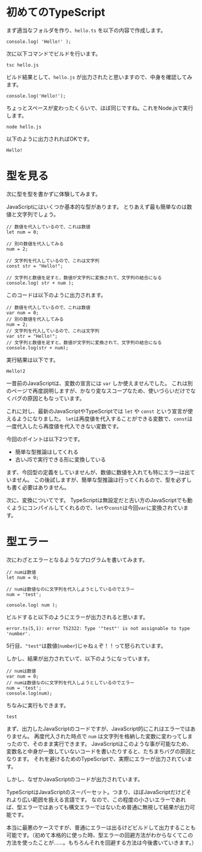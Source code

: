 # 初めてのTypeScript

まず適当なフォルダを作り、`hello.ts` を以下の内容で作成します。

```
console.log( 'Hello!' );
```

次に以下コマンドでビルドを行います。

```
tsc hello.js
```

ビルド結果として、`hello.js` が出力されたと思いますので、中身を確認してみます。

```
console.log('Hello!');
```

ちょっとスペースが変わったくらいで、ほぼ同じですね。これをNode.jsで実行します。

```
node hello.js
```

以下のように出力されればOKです。

```
Hello!
```

# 型を見る

次に型を型を書かずに体験してみます。

JavaScriptにはいくつか基本的な型があります。
とりあえず最も簡単なのは数値と文字列でしょう。

```
// 数値を代入しているので、これは数値
let num = 0;

// 別の数値を代入してみる
num = 2;

// 文字列を代入しているので、これは文字列
const str = "Hello!";

// 文字列と数値を足すと、数値が文字列に変換されて、文字列の結合になる
console.log( str + num );
```

このコードは以下のように出力されます。

```
// 数値を代入しているので、これは数値
var num = 0;
// 別の数値を代入してみる
num = 2;
// 文字列を代入しているので、これは文字列
var str = "Hello!";
// 文字列と数値を足すと、数値が文字列に変換されて、文字列の結合になる
console.log(str + num);
```

実行結果は以下です。

```
Hello!2
```

一昔前のJavaScriptは、変数の宣言には `var` しか使えませんでした。
これは別のページで再度説明しますが、かなり変なスコープなため、使いづらいだけでなくバグの原因ともなっています。

これに対し、最新のJavaScriptやTypeScriptでは `let` や `const` という宣言が使えるようになりました。
`let`は再度値を代入することができる変数で、`const`は一度代入したら再度値を代入できない変数です。

今回のポイントは以下2つです。

* 簡単な型推論はしてくれる
* 古いJSで実行できる形に変換している

まず、今回型の定義をしていませんが、数値に数値を入れても特にエラーは出ていません。
この後試しますが、簡単な型推論は行ってくれるので、型を必ずしも書く必要はありません。

次に、変換についてです。
TypeScriptは無設定だと古い方のJavaScriptでも動くようにコンパイルしてくれるので、`let`や`const`は今回`var`に変換されています。

# 型エラー

次にわざとエラーとなるようなプログラムを書いてみます。

```
// numは数値
let num = 0;

// numは数値なのに文字列を代入しようとしているのでエラー
num = 'test';

console.log( num );
```

ビルドすると以下のようにエラーが出力されると思います。

```
error.ts(5,1): error TS2322: Type '"test"' is not assignable to type 'number'.
```

5行目、`"test"`は数値(`number`)じゃねぇぞ！！って怒られています。

しかし、結果が出力されていて、以下のようになっています。

```
// numは数値
var num = 0;
// numは数値なのに文字列を代入しようとしているのでエラー
num = 'test';
console.log(num);
```

ちなみに実行もできます。

```
test
```

まず、出力したJavaScriptのコードですが、JavaScript的にこれはエラーではありません。
再度代入された時点で `num` は文字列を格納した変数に変わってしまったので、そのまま実行できます。
JavaScriptはこのような事が可能なため、変数名と中身が一致していないコードを書いたりすると、たちまちバグの原因となります。
それを避けるためのTypeScriptで、実際にエラーが出力されています。

しかし、なぜかJavaScriptのコードが出力されています。

TypeScriptはJavaScriptのスーパーセット。つまり、ほぼJavaScriptだけどそれより広い範囲を扱える言語です。
なので、この程度の小さいエラーであれば、型エラーではあっても構文エラーではないため普通に無視して結果が出力可能です。

本当に最悪のケースですが、普通にエラーは出るけどビルドして出力することも可能です。（初めて本格的に使った時、型エラーの回避方法がわからなくてこの方法を使ったことが……。もちろんそれを回避する方法は今後書いていきます。）
